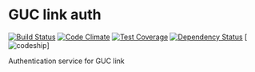 GUC link auth
=============
[![Build Status](https://travis-ci.org/ah450/guclink-auth-service.svg?branch=master)](https://travis-ci.org/ah450/guclink-auth-service) [![Code Climate](https://codeclimate.com/github/ah450/guclink-auth-service/badges/gpa.svg)](https://codeclimate.com/github/ah450/guclink-auth-service) [![Test Coverage](https://codeclimate.com/github/ah450/guclink-auth-service/badges/coverage.svg)](https://codeclimate.com/github/ah450/guclink-auth-service/coverage) [![Dependency Status](https://gemnasium.com/ah450/guclink-auth-service.svg)](https://gemnasium.com/ah450/guclink-auth-service) [![codeship](https://codeship.com/projects/3cb0bdd0-d5c1-0133-fcb4-7edf9ccff8c4/status?branch=master)]


Authentication service for GUC link
